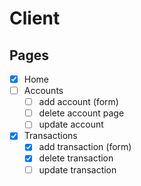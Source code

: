 # Client

## Pages
 - [X] Home
 - [ ] Accounts
   - [ ] add account (form)
   - [ ] delete account page
   - [ ] update account
 - [X] Transactions
   - [X] add transaction (form)
   - [X] delete transaction
   - [ ] update transaction